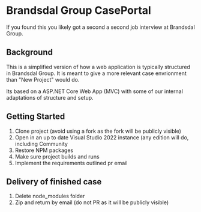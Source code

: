 # Brandsdal Group CasePortal
If you found this you likely got a second a second job interview at Brandsdal Group.

## Background
This is a simplified version of how a web application is typically structured in Brandsdal Group.
It is meant to give a more relevant case envrionment than "New Project" would do.

Its based on a ASP.NET Core Web App (MVC) with some of our internal adaptations of structure and setup.

## Getting Started
1. Clone project (avoid using a fork as the fork will be publicly visible)
2. Open in an up to date Visual Studio 2022 instance (any edition will do, including Community
3. Restore NPM packages
4. Make sure project builds and runs
5. Implement the requirements outlined pr email

## Delivery of finished case
1. Delete node_modules folder
2. Zip and return by email (do not PR as it will be publicly visible)
